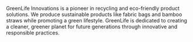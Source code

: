GreenLife Innovations is a pioneer in recycling and eco-friendly product solutions. We produce sustainable products like fabric bags and bamboo straws while promoting a green lifestyle. GreenLife is dedicated to creating a cleaner, greener planet for future generations through innovative and responsible practices.
